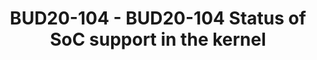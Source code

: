 ---
categories:
- bud20
image:
  featured: 'true'
  path: https://static.linaro.org/connect/bud20/images/BUD20-104.png
session_id: BUD20-104
session_speakers:
- speaker_bio: Arnd Bergmann has been with Linaro since almost the beginning. He's
    worked on the kernel across many CPU architectures over his career is and currently
    co-maintaining the soc tree that is used for merging platform support into the
    kernel.
  speaker_company: Linaro Ltd
  speaker_image: http://avatars.sched.co/a/84/7368397/avatar.jpg.320x320px.jpg?a6a
  speaker_name: Arnd Bergmann
  speaker_position: Kernel Maintainer, SoC support
  speaker_role: attendee, speaker
session_track: Linux Kernel
tag: session
tags: Linux Kernel
title: BUD20-104 - BUD20-104 Status of SoC support in the kernel
---